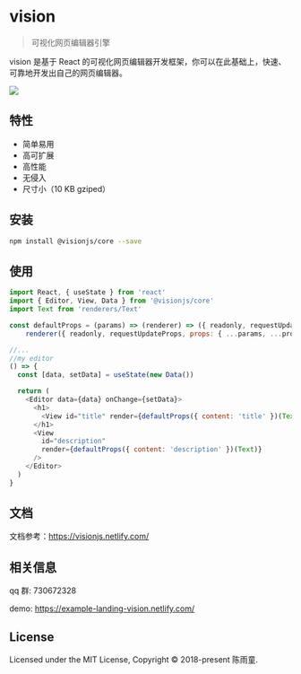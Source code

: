 # vision
> 可视化网页编辑器引擎

vision 是基于 React 的可视化网页编辑器开发框架，你可以在此基础上，快速、可靠地开发出自己的网页编辑器。

![](screen.gif)

## 特性

- 简单易用
- 高可扩展
- 高性能
- 无侵入
- 尺寸小（10 KB gziped）

## 安装

```sh
npm install @visionjs/core --save
```

## 使用

```javascript
import React, { useState } from 'react'
import { Editor, View, Data } from '@visionjs/core'
import Text from 'renderers/Text'

const defaultProps = (params) => (renderer) => ({ readonly, requestUpdateProps, props }) =>
    renderer({ readonly, requestUpdateProps, props: { ...params, ...props } })

//...
//my editor
() => {
  const [data, setData] = useState(new Data())

  return (
    <Editor data={data} onChange={setData}>
      <h1>
        <View id="title" render={defaultProps({ content: 'title' })(Text)} />
      </h1>
      <View
        id="description"
        render={defaultProps({ content: 'description' })(Text)}
      />
    </Editor>
  )
}
```

## 文档

文档参考：https://visionjs.netlify.com/

## 相关信息

qq 群: 730672328  

demo: https://example-landing-vision.netlify.com/

## License

Licensed under the MIT License, Copyright © 2018-present 陈雨童.